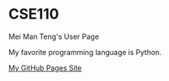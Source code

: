 # CSE110

Mei Man Teng's User Page

My favorite programming language is Python.

[My GitHub Pages Site](https://meimanteng.github.io/CSE110/)
